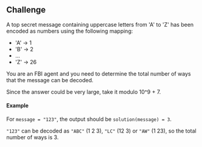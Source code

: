 ## Challenge

A top secret message containing uppercase letters from 'A' to 'Z' has been encoded as numbers using the following mapping:

- 'A' -> 1
- 'B' -> 2
- ...
- 'Z' -> 26

You are an FBI agent and you need to determine the total number of ways that the message can be decoded.

Since the answer could be very large, take it modulo 10^9 + 7.

#### Example

For `message = "123"`, the output should be `solution(message) = 3`.

`"123"` can be decoded as `"ABC"` (1 2 3), `"LC"` (12 3) or `"AW"` (1 23), so the total number of ways is 3.